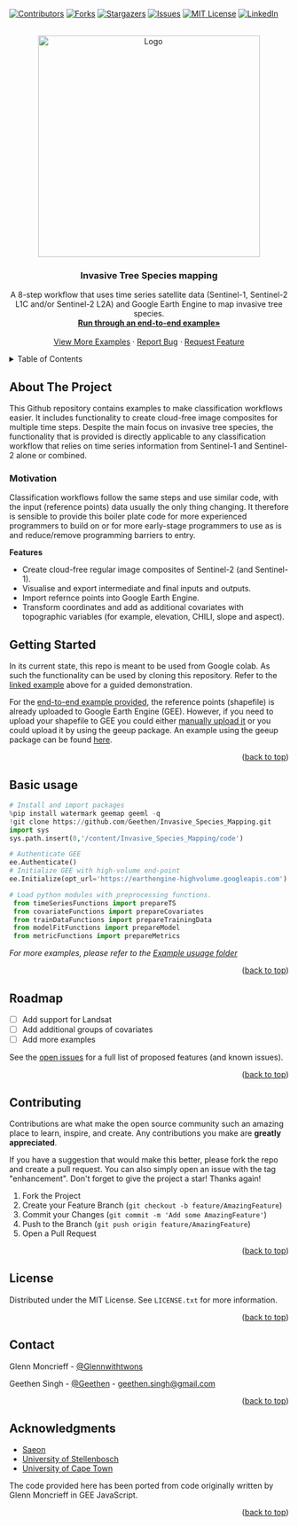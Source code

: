 <div id="top"></div>

<!-- PROJECT SHIELDS -->
<!--
*** I'm using markdown "reference style" links for readability.
*** Reference links are enclosed in brackets [ ] instead of parentheses ( ).
*** See the bottom of this document for the declaration of the reference variables
*** for contributors-url, forks-url, etc. This is an optional, concise syntax you may use.
*** https://www.markdownguide.org/basic-syntax/#reference-style-links
-->
[![Contributors][contributors-shield]][contributors-url]
[![Forks][forks-shield]][forks-url]
[![Stargazers][stars-shield]][stars-url]
[![Issues][issues-shield]][issues-url]
[![MIT License][license-shield]][license-url]
[![LinkedIn][linkedin-shield]][linkedin-url]


<!-- PROJECT LOGO -->
<br />
<div align="center">
  <a href="https://github.com/Geethen/geeml">
    <img src="./images/logo2_GEEML.png" alt="Logo" width="400" height="400">
  </a>

<h3 align="center">Invasive Tree Species mapping</h3>

  <p align="center">
    A 8-step workflow that uses time series satellite data (Sentinel-1, Sentinel-2 L1C and/or Sentinel-2 L2A) and Google Earth Engine to map invasive tree species.
    <br />
    <a href="https://github.com/Geethen/Invasive_Species_Mapping/blob/main/example_usuage/end_to_end_example.ipynb"><strong>Run through an end-to-end example»</strong></a>
    <br />
    <br />
    <a href="https://github.com/Geethen/Invasive_Species_Mapping/blob/main/example_usuage">View More Examples</a>
    ·
    <a href="https://github.com/Geethen/geeml/issues">Report Bug</a>
    ·
    <a href="https://github.com/Geethen/geeml/issues">Request Feature</a>
  </p>
</div>



<!-- TABLE OF CONTENTS -->
<details>
  <summary>Table of Contents</summary>
  <ol>
    <li>
      <a href="#about-the-project">About The Project</a>
    </li>
    <li>
      <a href="#getting-started">Getting Started</a>
      <ul>
        <li><a href="#installation">Installation</a></li>
      </ul>
    </li>
    <li><a href="#usage">Basic Usage</a></li>
    <li><a href="#roadmap">Roadmap</a></li>
    <li><a href="#contributing">Contributing</a></li>
    <li><a href="#license">License</a></li>
    <li><a href="#contact">Contact</a></li>
    <li><a href="#acknowledgments">Acknowledgments</a></li>
  </ol>
</details>



<!-- ABOUT THE PROJECT -->
## About The Project
This Github repository contains examples to make classification workflows easier. It includes functionality to create cloud-free image composites for multiple time steps. Despite the main focus on invasive tree species, the functionality that is provided is directly applicable to any classification workflow that relies on time series information from Sentinel-1 and Sentinel-2 alone or combined.

### Motivation
Classification workflows follow the same steps and use similar code, with the input (reference points) data usually the only thing changing. It therefore is sensible to provide this boiler plate code for more experienced programmers to build on or for more early-stage programmers to use as is and reduce/remove programming barriers to entry.

**Features**
* Create cloud-free regular image composites of Sentinel-2 (and Sentinel-1).
* Visualise and export intermediate and final inputs and outputs.
* Import refernce points into Google Earth Engine.
* Transform coordinates and add as additional covariates with topographic variables (for example, elevation, CHILI, slope and aspect).

<!-- GETTING STARTED -->
## Getting Started
In its current state, this repo is meant to be used from Google colab. As such the functionality can be used by cloning this repository. Refer to the [linked example](https://github.com/Geethen/Invasive_Species_Mapping/blob/main/example_usuage/end_to_end_example.ipynb) above for a guided demonstration.

For the [end-to-end example provided](https://github.com/Geethen/Invasive_Species_Mapping/blob/main/example_usuage/end_to_end_example.ipynb), the reference points (shapefile) is already uploaded to Google Earth Engine (GEE). However, if you need to upload your shapefile to GEE you could either [manually upload it](https://developers.google.com/earth-engine/guides/table_upload) or you could upload it by using the geeup package. An example using the geeup package can be found [here](https://github.com/Geethen/Invasive_Species_Mapping/blob/main/example_usuage/geeup_Simple_CLI_for_Earth_Engine_Uploads.ipynb).

<p align="right">(<a href="#top">back to top</a>)</p>


<!-- USAGE EXAMPLES -->
## Basic usage

   ```python
# Install and import packages
%pip install watermark geemap geeml -q
!git clone https://github.com/Geethen/Invasive_Species_Mapping.git
import sys
sys.path.insert(0,'/content/Invasive_Species_Mapping/code')

  # Authenticate GEE
  ee.Authenticate()
  # Initialize GEE with high-volume end-point
  ee.Initialize(opt_url='https://earthengine-highvolume.googleapis.com')
   
  # Load python modules with preprocessing functions. 
    from timeSeriesFunctions import prepareTS
    from covariateFunctions import prepareCovariates
    from trainDataFunctions import prepareTrainingData
    from modelFitFunctions import prepareModel
    from metricFunctions import prepareMetrics
   ```

_For more examples, please refer to the [Example usuage folder](https://github.com/Geethen/Invasive_Species_Mapping/blob/main/example_usuage)_

<p align="right">(<a href="#top">back to top</a>)</p>



<!-- ROADMAP -->
## Roadmap

- [ ] Add support for Landsat
- [ ] Add additional groups of covariates
- [ ] Add more examples

See the [open issues](https://github.com/Geethen/geeml/issues) for a full list of proposed features (and known issues).

<p align="right">(<a href="#top">back to top</a>)</p>



<!-- CONTRIBUTING -->
## Contributing

Contributions are what make the open source community such an amazing place to learn, inspire, and create. Any contributions you make are **greatly appreciated**.

If you have a suggestion that would make this better, please fork the repo and create a pull request. You can also simply open an issue with the tag "enhancement".
Don't forget to give the project a star! Thanks again!

1. Fork the Project
2. Create your Feature Branch (`git checkout -b feature/AmazingFeature`)
3. Commit your Changes (`git commit -m 'Add some AmazingFeature'`)
4. Push to the Branch (`git push origin feature/AmazingFeature`)
5. Open a Pull Request

<p align="right">(<a href="#top">back to top</a>)</p>



<!-- LICENSE -->
## License

Distributed under the MIT License. See `LICENSE.txt` for more information.

<p align="right">(<a href="#top">back to top</a>)</p>



<!-- CONTACT -->
## Contact

Glenn Moncrieff - [@Glennwithtwons](https://twitter.com/Glennwithtwons)

Geethen Singh - [@Geethen](https://twitter.com/Geethen) - geethen.singh@gmail.com

<p align="right">(<a href="#top">back to top</a>)</p>



<!-- ACKNOWLEDGMENTS -->
## Acknowledgments

* [Saeon](https://www.saeon.ac.za/)
* [University of Stellenbosch](https://www.sun.ac.za/)
* [University of Cape Town](https://www.uct.ac.za/)

The code provided here has been ported from code originally written by Glenn Moncrieff in GEE JavaScript.

<p align="right">(<a href="#top">back to top</a>)</p>



<!-- MARKDOWN LINKS & IMAGES -->
<!-- https://www.markdownguide.org/basic-syntax/#reference-style-links -->
[contributors-shield]: https://img.shields.io/github/contributors/Geethen/Invasive_Species_Mapping.svg?style=for-the-badge
[contributors-url]: https://github.com/Geethen/Invasive_Species_Mapping/graphs/contributors
[forks-shield]: https://img.shields.io/github/forks/Geethen/Invasive_Species_Mapping.svg?style=for-the-badge
[forks-url]: https://github.com/Geethen/Invasive_Species_Mapping/network/members
[stars-shield]: https://img.shields.io/github/stars/Geethen/Invasive_Species_Mapping.svg?style=for-the-badge
[stars-url]: https://github.com/Geethen/Invasive_Species_Mapping/stargazers
[issues-shield]: https://img.shields.io/github/issues/Geethen/Invasive_Species_Mapping.svg?style=for-the-badge
[issues-url]: https://github.com/Geethen/Invasive_Species_Mapping/issues
[license-shield]: https://img.shields.io/github/license/Geethen/Invasive_Species_Mapping.svg?style=for-the-badge
[license-url]: https://github.com/Geethen/Invasive_Species_Mapping/blob/master/LICENSE.txt
[linkedin-shield]: https://img.shields.io/badge/-LinkedIn-black.svg?style=for-the-badge&logo=linkedin&colorB=555
[linkedin-url]: https://linkedin.com/in/linkedin_username
[product-screenshot]: images/screenshot.png
